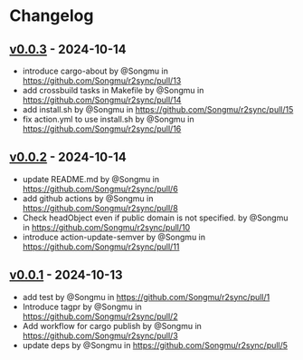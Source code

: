 # Changelog

## [v0.0.3](https://github.com/Songmu/r2sync/compare/v0.0.2...v0.0.3) - 2024-10-14
- introduce cargo-about by @Songmu in https://github.com/Songmu/r2sync/pull/13
- add crossbuild tasks in Makefile by @Songmu in https://github.com/Songmu/r2sync/pull/14
- add install.sh by @Songmu in https://github.com/Songmu/r2sync/pull/15
- fix action.yml to use install.sh by @Songmu in https://github.com/Songmu/r2sync/pull/16

## [v0.0.2](https://github.com/Songmu/r2sync/compare/v0.0.1...v0.0.2) - 2024-10-14
- update README.md by @Songmu in https://github.com/Songmu/r2sync/pull/6
- add github actions by @Songmu in https://github.com/Songmu/r2sync/pull/8
- Check headObject even if public domain is not specified. by @Songmu in https://github.com/Songmu/r2sync/pull/10
- introduce action-update-semver by @Songmu in https://github.com/Songmu/r2sync/pull/11

## [v0.0.1](https://github.com/Songmu/r2sync/commits/v0.0.1) - 2024-10-13
- add test by @Songmu in https://github.com/Songmu/r2sync/pull/1
- Introduce tagpr by @Songmu in https://github.com/Songmu/r2sync/pull/2
- Add workflow for cargo publish by @Songmu in https://github.com/Songmu/r2sync/pull/3
- update deps by @Songmu in https://github.com/Songmu/r2sync/pull/5
